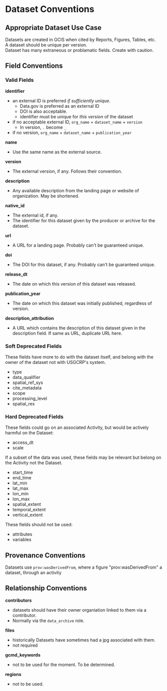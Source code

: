 # Dataset Conventions

## Appropriate Dataset Use Case

Datasets are created in GCIS when cited by Reports, Figures, Tables, etc.  
A dataset should be unique per version.  
Dataset has many extraneous or problamatic fields. Create with caution.

## Field Conventions

### Valid Fields

**identifier**

   - an external ID is preferred *if sufficiently unique*.
       - Data.gov is preferred as an external ID
       - DOI is also acceptable.
       - identifier must be unique for *this version* of the dataset
   - if no acceptable external ID, `org_name` + `dataset_name` + `version`
       - In version, `.` become `_`
   - if no version, `org_name` + `dataset_name` + `publication_year`

**name**

   - Use the same name as the external source.

**version**

   - The external version, if any. Follows their convention.

**description**

   - Any available description from the landing page or website of organization. May be shortened.

**native_id**

   - The external id, if any.
   - The identifier for this dataset given by the producer or archive for the dataset.

**url**

   - A URL for a landing page. Probably can't be guaranteed unique.

**doi**

   - The DOI for this dataset, if any. Probably can't be guaranteed unique.

**release_dt**

   - The date on which this version of this dataset was released.

**publication_year**

   - The date on which this dataset was initially published, regardless of version.

**description_attribution**

   - A URL which contains the description of this dataset given in the description field. If same as URL, duplicate URL here.


### Soft Deprecated Fields

These fields have more to do with the dataset itself, and belong with the owner of the dataset not with USGCRP's system.

 - type                   
 - data_qualifier         
 - spatial_ref_sys        
 - cite_metadata          
 - scope                  
 - processing_level       
 - spatial_res            

### Hard Deprecated Fields

These fields could go on an associated Activity, but would be actively harmful on the Dataset:

 - access_dt
 - scale

If a subset of the data was used, these fields may be relevant but belong on the Activity not the Dataset.

 - start_time             
 - end_time               
 - lat_min                
 - lat_max                
 - lon_min                
 - lon_max  
 - spatial_extent         
 - temporal_extent        
 - vertical_extent      
 
These fields should not be used:

 - attributes             
 - variables  

## Provenance Conventions

Datasets use `prov:wasDerivedFrom`, where a figure "prov:wasDerivedFrom" a dataset, through an activity

## Relationship Conventions

**contributors**
 - datasets should have their owner organiation linked to them via a contributor.
 - Normally via the `data_archive` role.

**files**
 - historically Datasets have sometimes had a jpg associated with them. 
 - not required

**gcmd_keywords**
 - not to be used for the moment. To be determined.
 
**regions**
 - not to be used.

